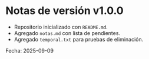 # Notas de versión v1.0.0

- Repositorio inicializado con `README.md`.
- Agregado `notas.md` con lista de pendientes.
- Agregado `temporal.txt` para pruebas de eliminación.

Fecha: 2025-09-09
